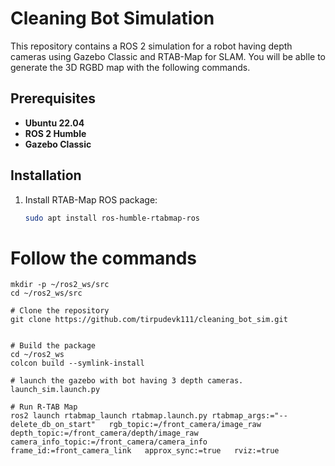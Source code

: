# Cleaning Bot Simulation

This repository contains a ROS 2 simulation for a robot having depth cameras using Gazebo Classic and RTAB-Map for SLAM. You will be ablle to generate the 3D RGBD map with the following commands.

## Prerequisites

- **Ubuntu 22.04**
- **ROS 2 Humble** 
- **Gazebo Classic**

## Installation

1. Install RTAB-Map ROS package:
   ```bash
   sudo apt install ros-humble-rtabmap-ros

# Follow the commands
   ```
   mkdir -p ~/ros2_ws/src
   cd ~/ros2_ws/src

# Clone the repository
   git clone https://github.com/tirpudevk111/cleaning_bot_sim.git


# Build the package
   cd ~/ros2_ws
   colcon build --symlink-install

# launch the gazebo with bot having 3 depth cameras.
   launch_sim.launch.py
   
# Run R-TAB Map
   ros2 launch rtabmap_launch rtabmap.launch.py rtabmap_args:="--delete_db_on_start"   rgb_topic:=/front_camera/image_raw   depth_topic:=/front_camera/depth/image_raw   camera_info_topic:=/front_camera/camera_info   frame_id:=front_camera_link   approx_sync:=true   rviz:=true
